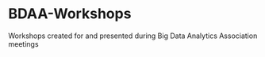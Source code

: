 # BDAA-Workshops
Workshops created for and presented during Big Data Analytics Association meetings
